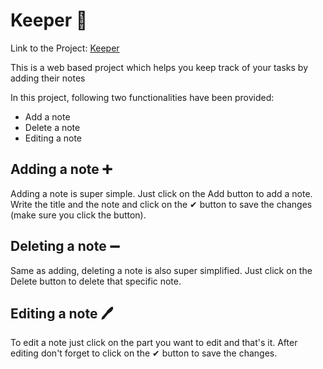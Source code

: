 # Keeper 📝

Link to the Project: [Keeper](https://hariom01010.github.io/keeper/)

This is a web based project which helps you keep track of your tasks by adding their notes


In this project, following two functionalities have been provided:
- Add a note
- Delete a note
- Editing a note

## Adding a note ➕

Adding a note is super simple. Just click on the Add button to add a note. Write the title and the note and click on the ✔ button 
to save the changes (make sure you click the button).

## Deleting a note ➖

Same as adding, deleting a note is also super simplified. Just click on the Delete button to delete that specific note.

## Editing a note 🖊

To edit a note just click on the part you want to edit and that's it. 
After editing don't forget to click on the ✔ button to save the changes.
